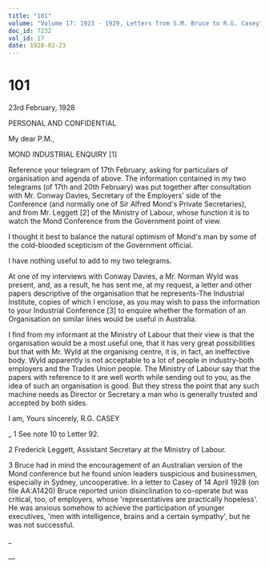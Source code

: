 ```yaml
---
title: "101"
volume: "Volume 17: 1923 - 1929, Letters from S.M. Bruce to R.G. Casey"
doc_id: 7232
vol_id: 17
date: 1928-02-23
---
```


# 101

23rd February, 1928

PERSONAL AND CONFIDENTIAL

My dear P.M.,

MOND INDUSTRIAL ENQUIRY [1]

Reference your telegram of 17th February, asking for particulars of organisation and agenda of above. The information contained in my two telegrams (of 17th and 20th February) was put together after consultation with Mr. Conway Davies, Secretary of the Employers' side of the Conference (and normally one of Sir Alfred Mond's Private Secretaries), and from Mr. Leggett [2] of the Ministry of Labour, whose function it is to watch the Mond Conference from the Government point of view.

I thought it best to balance the natural optimism of Mond's man by some of the cold-blooded scepticism of the Government official.

I have nothing useful to add to my two telegrams.

At one of my interviews with Conway Davies, a Mr. Norman Wyld was present, and, as a result, he has sent me, at my request, a letter and other papers descriptive of the organisation that he represents-The Industrial Institute, copies of which I enclose, as you may wish to pass the information to your Industrial Conference [3] to enquire whether the formation of an Organisation on similar lines would be useful in Australia.

I find from my informant at the Ministry of Labour that their view is that the organisation would be a most useful one, that it has very great possibilities but that with Mr. Wyld at the organising centre, it is, in fact, an ineffective body. Wyld apparently is not acceptable to a lot of people in industry-both employers and the Trades Union people. The Ministry of Labour say that the papers with reference to it are well worth while sending out to you, as the idea of such an organisation is good. But they stress the point that any such machine needs as Director or Secretary a man who is generally trusted and accepted by both sides.

I am, Yours sincerely, R.G. CASEY 

_ 1 See note 10 to Letter 92.

2 Frederick Leggett, Assistant Secretary at the Ministry of Labour.

3 Bruce had in mind the encouragement of an Australian version of the Mond conference but he found union leaders suspicious and businessmen, especially in Sydney, uncooperative. In a letter to Casey of 14 April 1928 (on file AA:A1420) Bruce reported union disinclination to co-operate but was critical, too, of employers, whose 'representatives are practically hopeless'. He was anxious somehow to achieve the participation of younger executives, 'men with intelligence, brains and a certain sympathy', but he was not successful.

_

__
